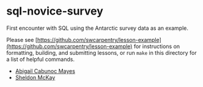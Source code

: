 sql-novice-survey
=================

First encounter with SQL using the Antarctic survey data as an example.

Please see [https://github.com/swcarpentry/lesson-example](https://github.com/swcarpentry/lesson-example)
for instructions on formatting, building, and submitting lessons,
or run `make` in this directory for a list of helpful commands.

* [Abigail Cabunoc Mayes](http://software-carpentry.org/team/#cabunoc_abigail)
* [Sheldon McKay](http://software-carpentry.org/team/#mckay_sheldon)
